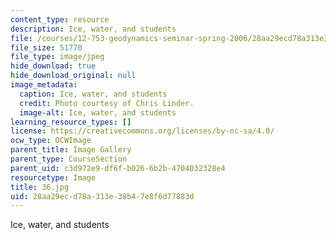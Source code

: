 ```yaml
---
content_type: resource
description: Ice, water, and students
file: /courses/12-753-geodynamics-seminar-spring-2006/28aa29ecd78a313e38b47e8f6d77883d_36.jpg
file_size: 51770
file_type: image/jpeg
hide_download: true
hide_download_original: null
image_metadata:
  caption: Ice, water, and students
  credit: Photo courtesy of Chris Linder.
  image-alt: Ice, water, and students
learning_resource_types: []
license: https://creativecommons.org/licenses/by-nc-sa/4.0/
ocw_type: OCWImage
parent_title: Image Gallery
parent_type: CourseSection
parent_uid: c3d972e9-df6f-b026-6b2b-4704032328e4
resourcetype: Image
title: 36.jpg
uid: 28aa29ec-d78a-313e-38b4-7e8f6d77883d
---
```

Ice, water, and students